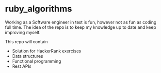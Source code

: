 # ruby_algorithms


Working as a Software engineer in test is fun, however not as fun as coding full time. The idea of the repo is to keep my knowledge up to date and keep improving myself.

This repo will contain

- Solution for HackerRank exercises 
- Data structures
- Functional programming 
- Rest APIs
